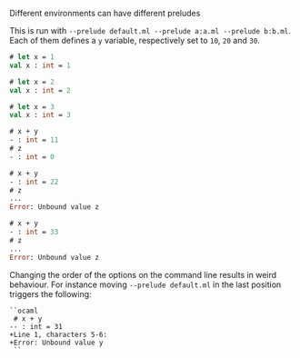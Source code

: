 Different environments can have different preludes

This is run with `--prelude default.ml --prelude a:a.ml --prelude b:b.ml`.
Each of them defines a `y` variable, respectively set to `10`, `20` and `30`.

```ocaml
# let x = 1
val x : int = 1
```

```ocaml env=a
# let x = 2
val x : int = 2
```

```ocaml env=b
# let x = 3
val x : int = 3
```

```ocaml
# x + y
- : int = 11
# z
- : int = 0
```

```ocaml env=a
# x + y
- : int = 22
# z
...
Error: Unbound value z
```

```ocaml env=b
# x + y
- : int = 33
# z
...
Error: Unbound value z
```

Changing the order of the options on the command line results in weird behaviour.
For instance moving `--prelude default.ml` in the last position triggers the following:
```
``ocaml
 # x + y
-- : int = 31
+Line 1, characters 5-6:
+Error: Unbound value y
 ``
```
